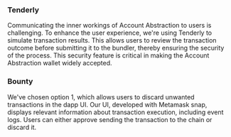 ### Tenderly

Communicating the inner workings of Account Abstraction to users is challenging. To enhance the user experience, we're using Tenderly to simulate transaction results. This allows users to review the transaction outcome before submitting it to the bundler, thereby ensuring the security of the process. This security feature is critical in making the Account Abstraction wallet widely accepted.

### Bounty

We've chosen option 1, which allows users to discard unwanted transactions in the dapp UI. Our UI, developed with Metamask snap, displays relevant information about transaction execution, including event logs. Users can either approve sending the transaction to the chain or discard it.

